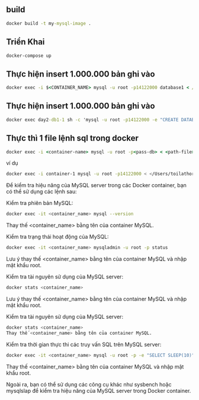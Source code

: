 

## build  
```cmd
docker build -t my-mysql-image . 
```

## Triển Khai 
```cmd
docker-compose up
```

## Thực hiện insert 1.000.000 bản ghi vào   
```cmd
docker exec -i $<CONTAINER_NAME> mysql -u root -p14122000 database1 < /Users/toilathor/DEV/Docker/Day2/insert.sql
```

## Thực hiện insert 1.000.000 bản ghi vào   
```cmd
docker exec day2-db1-1 sh -c 'mysql -u root -p14122000 -e "CREATE DATABASE IF NOT EXISTS database1;"'
```

## Thực thì 1 file lệnh sql trong docker
```cmd
docker exec -i <container-name> mysql -u root -p<pass-db> < <path-file>
```

ví dụ 
```bash
docker exec -i container-1 mysql -u root -p14122000 < </Users/toilathor/DEV/Docker/Day2/insert.sql>
```

Để kiểm tra hiệu năng của MySQL server trong các Docker container, bạn có thể sử dụng các lệnh sau:

Kiểm tra phiên bản MySQL:
```bash 
docker exec -it <container_name> mysql --version
``` 
Thay thế <container_name> bằng tên của container MySQL.


Kiểm tra trạng thái hoạt động của MySQL:
```bash 
docker exec -it <container_name> mysqladmin -u root -p status
```
Lưu ý thay thế <container_name> bằng tên của container MySQL và nhập mật khẩu root.

Kiểm tra tài nguyên sử dụng của MySQL server:
```bash 
docker stats <container_name>
```
Lưu ý thay thế <container_name> bằng tên của container MySQL và nhập mật khẩu root.

Kiểm tra tài nguyên sử dụng của MySQL server:
```bash 
docker stats <container_name>
Thay thế <container_name> bằng tên của container MySQL.
```

Kiểm tra thời gian thực thi các truy vấn SQL trên MySQL server:
```bash 
docker exec -it <container_name> mysql -u root -p -e "SELECT SLEEP(10)"
```
Thay thế <container_name> bằng tên của container MySQL và nhập mật khẩu root.

Ngoài ra, bạn có thể sử dụng các công cụ khác như sysbench hoặc mysqlslap để kiểm tra hiệu năng của MySQL server trong Docker container.
